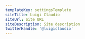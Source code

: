 ```yaml
---
templateKey: settingsTemplate
siteTitle: Luigi Claudio
siteUrl: Site URL
siteDescription: Site description
twitterHandle: '@luigiclaudio'
---
```


